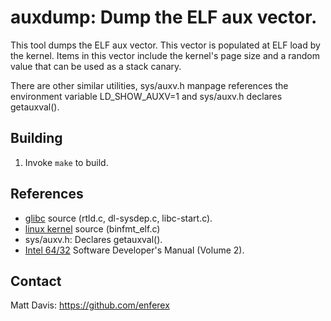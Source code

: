 auxdump: Dump the ELF aux vector.
=================================

This tool dumps the ELF aux vector.  This vector is populated at ELF load by
the kernel.  Items in this vector include the kernel's page size and a random
value that can be used as a stack canary.

There are other similar utilities, sys/auxv.h manpage references the
environment variable LD_SHOW_AUXV=1 and sys/auxv.h declares getauxval().

Building
--------
1. Invoke `make` to build.

References
----------
* [glibc](https://www.gnu.org/software/libc/) source (rtld.c, dl-sysdep.c, libc-start.c).
* [linux kernel](https://www.kernel.org) source (binfmt_elf.c)
* sys/auxv.h: Declares getauxval().
* [Intel 64/32](https://www.intel.com/content/dam/www/public/us/en/documents/manuals/64-ia-32-architectures-software-developer-instruction-set-reference-manual-325383.pdf) Software Developer's Manual (Volume 2).

Contact
-------
Matt Davis: https://github.com/enferex
